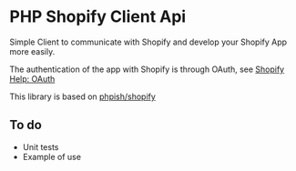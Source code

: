 # PHP Shopify Client Api
Simple Client to communicate with Shopify and develop your Shopify App more easily.

The authentication of the app with Shopify is through OAuth, see  [Shopify Help: OAuth](https://help.shopify.com/api/getting-started/authentication/oauth)

This library is based on [phpish/shopify](https://github.com/phpish/shopify)

## To do
- Unit tests
- Example of use